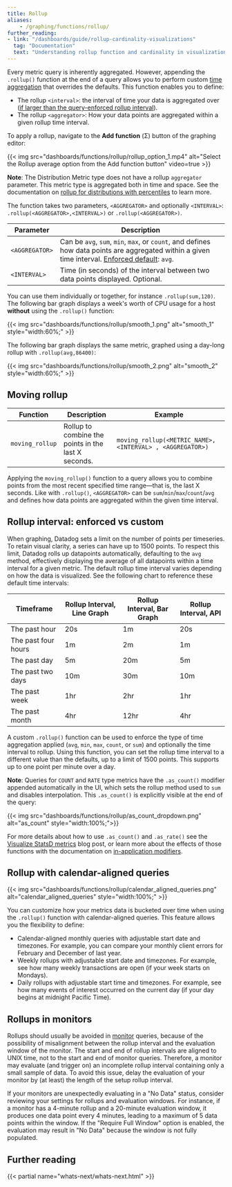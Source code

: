 ```yaml
---
title: Rollup
aliases:
    - /graphing/functions/rollup/
further_reading:
- link: "/dashboards/guide/rollup-cardinality-visualizations"
  tag: "Documentation"
  text: "Understanding rollup function and cardinality in visualizations"
---
```


Every metric query is inherently aggregated. However, appending the `.rollup()` function at the end of a query allows you to perform custom [time aggregation][1] that overrides the defaults. This function enables you to define:

* The rollup `<interval>`: the interval of time your data is aggregated over ([if larger than the query-enforced rollup interval](#rollup-interval-enforced-vs-custom)).
* The rollup `<aggregator>`: How your data points are aggregated within a given rollup time interval.

To apply a rollup, navigate to the **Add function** (Σ) button of the graphing editor: 

{{< img src="dashboards/functions/rollup/rollup_option_1.mp4" alt="Select the Rollup average option from the Add function button" video=true >}}

**Note**: The Distribution Metric type does not have a rollup `aggregator` parameter. This metric type is aggregated both in time and space. See the documentation on [rollup for distributions with percentiles][2] to learn more.

The function takes two parameters, `<AGGREGATOR>` and optionally `<INTERVAL>`: `.rollup(<AGGREGATOR>,<INTERVAL>)` or `.rollup(<AGGREGATOR>)`.

| Parameter  | Description                                                                                                     |
|------------|-----------------------------------------------------------------------------------------------------------------|
| `<AGGREGATOR>` | Can be `avg`, `sum`, `min`, `max`, or `count`, and defines how data points are aggregated within a given time interval. [Enforced default](#rollup-interval-enforced-vs-custom): `avg`. |
| `<INTERVAL>`   | Time (in seconds) of the interval between two data points displayed. Optional.                                            |

You can use them individually or together, for instance `.rollup(sum,120)`. The following bar graph displays a week's worth of CPU usage for a host **without** using the `.rollup()` function:

{{< img src="dashboards/functions/rollup/smooth_1.png" alt="smooth_1" style="width:60%;" >}}

The following bar graph displays the same metric, graphed using a day-long rollup with `.rollup(avg,86400)`:

{{< img src="dashboards/functions/rollup/smooth_2.png" alt="smooth_2" style="width:60%;" >}}

## Moving rollup


| Function        | Description                                    | Example |
|------------------|------------------------------------------------|------------------|
| `moving_rollup` | Rollup to combine the points in the last X seconds. | `moving_rollup(<METRIC_NAME>, <INTERVAL> , <AGGREGATOR>)` |


Applying the `moving_rollup()` function to a query allows you to combine points from the most recent specified time range—that is, the last X seconds. Like with `.rollup()`, `<AGGREGATOR>` can be `sum`/`min`/`max`/`count`/`avg` and defines how data points are aggregated within the given time interval.

## Rollup interval: enforced vs custom

When graphing, Datadog sets a limit on the number of points per timeseries. To retain visual clarity, a series can have up to 1500 points. To respect this limit, Datadog rolls up datapoints automatically, defaulting to the `avg` method, effectively displaying the average of all datapoints within a time interval for a given metric. The default rollup time interval varies depending on how the data is visualized. See the following chart to reference these default time intervals:

| Timeframe           | Rollup Interval, Line Graph | Rollup Interval, Bar Graph | Rollup Interval, API |
|---------------------|-----------------------------|----------------------------|----------------------|
| The past hour       | 20s                         | 1m                         | 20s                  |
| The past four hours    | 1m                          | 2m                         | 1m                   |
| The past day        | 5m                          | 20m                        | 5m                   |
| The past two days     | 10m                         | 30m                        | 10m                  |
| The past week       | 1hr                         | 2hr                        | 1hr                  |
| The past month      | 4hr                         | 12hr                       | 4hr                  |

A custom `.rollup()` function can be used to enforce the type of time aggregation applied (`avg`, `min`, `max`, `count`, or `sum`) and optionally the time interval to rollup. Using this function, you can set the rollup time interval to a different value than the defaults, up to a limit of 1500 points. This supports up to one point per minute over a day.

**Note**: Queries for `COUNT` and `RATE` type metrics have the `.as_count()` modifier appended automatically in the UI, which sets the rollup method used to `sum` and disables interpolation. This `.as_count()` is explicitly visible at the end of the query:

  {{< img src="dashboards/functions/rollup/as_count_dropdown.png" alt="as_count" style="width:100%;">}}

For more details about how to use `.as_count()` and `.as_rate()` see the [Visualize StatsD metrics][3] blog post, or learn more about the effects of those functions with the documentation on [in-application modifiers][4].

## Rollup with calendar-aligned queries 

{{< img src="dashboards/functions/rollup/calendar_aligned_queries.png" alt="calendar_aligned_queries" style="width:100%;" >}}

You can customize how your metrics data is bucketed over time when using the `.rollup()` function with calendar-aligned queries. This feature allows you the flexibility to define:

* Calendar-aligned monthly queries with adjustable start date and timezones. For example, you can compare your monthly client errors for February and December of last year.
* Weekly rollups with adjustable start date and timezones. For example, see how many weekly transactions are open (if your week starts on Mondays).
* Daily rollups with adjustable start time and timezones. For example, see how many events of interest occurred on the current day (if your day begins at midnight Pacific Time).

## Rollups in monitors

Rollups should usually be avoided in [monitor][5] queries, because of the possibility of misalignment between the rollup interval and the evaluation window of the monitor. The start and end of rollup intervals are aligned to UNIX time, not to the start and end of monitor queries. Therefore, a monitor may evaluate (and trigger on) an incomplete rollup interval containing only a small sample of data. To avoid this issue, delay the evaluation of your monitor by (at least) the length of the setup rollup interval.

If your monitors are unexpectedly evaluating in a "No Data" status, consider reviewing your settings for rollups and evaluation windows. For instance, if a monitor has a 4-minute rollup and a 20-minute evaluation window, it produces one data point every 4 minutes, leading to a maximum of 5 data points within the window. If the "Require Full Window" option is enabled, the evaluation may result in "No Data" because the window is not fully populated.

## Further reading

{{< partial name="whats-next/whats-next.html" >}}

[1]: /dashboards/functions/#add-a-function
[2]: /metrics/faq/rollup-for-distributions-with-percentiles/
[3]: https://www.datadoghq.com/blog/visualize-statsd-metrics-counts-graphing
[4]: /metrics/custom_metrics/type_modifiers/
[5]: /monitors/types/metric/

